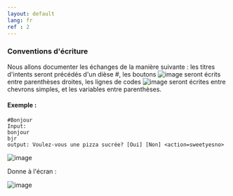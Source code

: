 ```yaml
---
layout: default
lang: fr
ref : 2
---
```


### Conventions d'écriture

Nous allons documenter les échanges de la manière suivante : les titres d'intents seront précédés d'un dièse #, les boutons ![image]({{site.images_path}}category.png) seront écrits entre parenthèses droites, les lignes de codes ![image]({{site.images_path}}chevrons.png)  seront écrites entre chevrons simples, et les variables entre parenthèses.


#### Exemple : 

    #Bonjour 
    Input: 
    bonjour
    bjr
    output: Voulez-vous une pizza sucrée? [Oui] [Non] <action=sweetyesno>


![image]({{site.images_path}}voulez-vous-une-pizza-sucree.png) 

Donne à l'écran :

![image]({{site.images_path}}voulez-vous-une-pizza-sucree-total.png)







